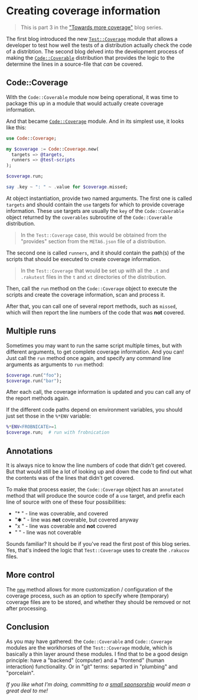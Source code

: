# Creating coverage information

> This is part 3 in the ["Towards more coverage"](https://dev.to/lizmat/series/30086) blog series.

The first blog introduced the new [`Test::Coverage`](https://raku.land/zef:lizmat/Test::Coverage) module that allows a developer to test how well the tests of a distribution actually check the code of a distribtion.  The second blog delved into the development process of making the [`Code::Coverable`](https://raku.land/zef:lizmat/Code::Coverable) distribution that provides the logic to the determine the lines in a source-file that *can* be covered.

## Code::Coverage
With the `Code::Coverable` module now being operational, it was time to package this up in a module that would actually create coverage information.

And that became [`Code::Coverage`](https://raku.land/zef:lizmat/Code::Coverage) module.  And in its simplest use, it looks like this:
```raku
use Code::Coverage;

my $coverage := Code::Coverage.new(
  targets => @targets,
  runners => @test-scripts
);

$coverage.run;

say .key ~ ": " ~ .value for $coverage.missed;
```
At object instantiation, provide two named arguments.  The first one is called `targets` and should contain the `use` targets for which to provide coverage information.  These use targets are usually the `key` of the `Code::Coverable` object returned by the `coverables` subroutine of the `Code::Coverable` distribution.

> In the `Test::Coverage` case, this would be obtained from the "provides" section from the `META6.json` file of a distribution.

The second one is called `runners`, and it should contain the path(s) of the scripts that should be executed to create coverage information.

> In the `Test::Coverage` that would be set up with all the `.t` and `.rakutest` files in the `t` and `xt` directories of the distribution.

Then, call the `run` method on the `Code::Coverage` object to execute the scripts and create the coverage information, scan and process it.

After that, you can call one of several report methods, such as `missed`, which will then report the line numbers of the code that was **not** covered.

## Multiple runs

Sometimes you may want to run the same script multiple times, but with different arguments, to get complete coverage information.  And you can!  Just call the `run` method once again, and specify any command line arguments as arguments to `run` method:
```raku
$coverage.run("foo");
$coverage.run("bar");
```
After each call, the coverage information is updated and you can call any of the report methods again.

If the different code paths depend on environment variables, you should just set those in the `%*ENV` variable:
```raku
%*ENV<FROBNICATE>=1
$coverage.run;  # run with frobnication
```

## Annotations

It is always nice to know the line numbers of code that didn't get covered.  But that would still be a lot of looking up and down the code to find out what the contents was of the lines that didn't get covered.

To make that process easier, the `Code::Coverage` object has an `annotated` method that will produce the source code of a `use` target, and prefix each line of source with one of these four possibilities:

- "* " - line was coverable, and covered
- "✱ " - line was **not** coverable, but covered anyway
- "x " - line was coverable and **not** covered
- "  " - line was not coverable

Sounds familiar?  It should be if you've read the first post of this blog series.  Yes, that's indeed the logic that `Test::Coverage` uses to create the `.rakucov` files.

## More control

The [`new`](https://raku.land/zef:lizmat/Code::Coverage#new) method allows for more customization / configuration of the coverage process, such as an option to specify where (temporary) coverage files are to be stored, and whether they should be removed or not after processing.

## Conclusion

As you may have gathered: the `Code::Coverable` and `Code::Coverage` modules are the workhorses of the `Test::Coverage` module, which is basically a thin layer around these modules.  I find that to be a good design principle: have a "backend" (computer) and a "frontend" (human interaction) functionality.  Or in "git" terms: separted in "plumbing" and "porcelain".

*If you like what I'm doing, committing to a [small sponsorship](https://github.com/sponsors/lizmat/) would mean a great deal to me!*
